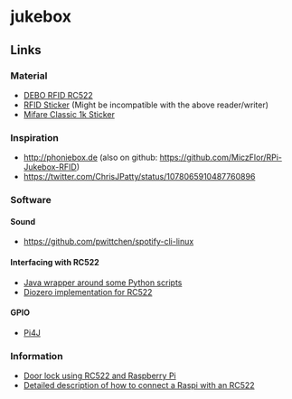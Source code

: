 # jukebox
## Links
### Material
* [DEBO RFID RC522](https://www.reichelt.de/entwicklerboards-rfid-modul-nxp-mfrc-522-debo-rfid-rc522-p192147.html)
* [RFID Sticker](https://www.amazon.de/Sticker-selbstklebend-kompatibel-Leseger%C3%A4ten-Aufkleber-Wei%C3%9F/dp/B06XH2R5ZP/ref=sr_1_5?ie=UTF8&qid=1546115349&sr=8-5&keywords=rfid+aufkleber) (Might be incompatible with the above reader/writer)
* [Mifare Classic 1k Sticker](https://www.amazon.de/nfcBros-Sticker-MIFARE-Classic%C2%AE-Chip-Gr%C3%BCn/dp/B00FMNMXNM/ref=sr_1_14?ie=UTF8&qid=1546435499&sr=8-14&keywords=mifare+1k)

### Inspiration
* http://phoniebox.de (also on github: https://github.com/MiczFlor/RPi-Jukebox-RFID)
* https://twitter.com/ChrisJPatty/status/1078065910487760896

### Software
#### Sound
* https://github.com/pwittchen/spotify-cli-linux

#### Interfacing with RC522
* [Java wrapper around some Python scripts](https://github.com/Sacredgamer/RFID-RC552-Interface/blob/master/PiApplication/src/Rfid/RfidListener.java)
* [Diozero implementation for RC522](https://github.com/mattjlewis/diozero/blob/master/diozero-core/src/main/java/com/diozero/devices/MFRC522.java)

#### GPIO
* [Pi4J](http://pi4j.com/)

### Information
* [Door lock using RC522 and Raspberry Pi](https://tutorials-raspberrypi.de/raspberry-pi-rfid-rc522-tueroeffner-nfc/)
* [Detailed description of how to connect a Raspi with an RC522](https://pimylifeup.com/raspberry-pi-rfid-rc522)
